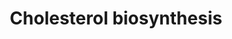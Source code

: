 ---
annotations:
- type: Pathway Ontology
  value: cholesterol biosynthetic pathway
authors:
- MaintBot
- MartijnVanIersel
- Egonw
- ReactomeTeam
- Anwesha
description: Cholesterol is synthesized de novo from acetyl CoA. The overall synthetic
  process is outlined in the attached illustration. Enzymes whose regulation plays
  a major role in determining the rate of cholesterol synthesis in the body are highlighted
  in red, and connections to other metabolic processes are indicated. The transformation
  of zymosterol into cholesterol can follow either of routes, one in which reduction
  of the double bond in the isooctyl side chain is the final step (cholesterol synthesis
  via desmosterol, also known as the Bloch pathway) and one in which this reduction
  is the first step (cholesterol biosynthesis via lathosterol, also known as the Kandutsch-Russell
  pathway). The former pathway is prominent in the liver and many other tissues while
  the latter is prominent in skin, where it may serve as the source of the 7-dehydrocholesterol
  that is the starting point for the synthesis of D vitamins. Defects in several of
  the enzymes involved in this process are associated with human disease and have
  provided useful insights into the regulatory roles of cholesterol and its synthetic
  intermediates in human development (Gaylor 2002; Herman 2003; Kandutsch & Russell
  1960; Mitsche et al. 2015; Song et al. 2005).  View original pathway at [http://www.reactome.org/PathwayBrowser/#DIAGRAM=191273
  Reactome].
last-edited: 2021-01-25
organisms:
- Homo sapiens
redirect_from:
- /index.php/Pathway:WP1795
- /instance/WP1795
schema-jsonld:
- '@context': https://schema.org/
  '@id': https://wikipathways.github.io/pathways/WP1795.html
  '@type': Dataset
  creator:
    '@type': Organization
    name: WikiPathways
  description: Cholesterol is synthesized de novo from acetyl CoA. The overall synthetic
    process is outlined in the attached illustration. Enzymes whose regulation plays
    a major role in determining the rate of cholesterol synthesis in the body are
    highlighted in red, and connections to other metabolic processes are indicated.
    The transformation of zymosterol into cholesterol can follow either of routes,
    one in which reduction of the double bond in the isooctyl side chain is the final
    step (cholesterol synthesis via desmosterol, also known as the Bloch pathway)
    and one in which this reduction is the first step (cholesterol biosynthesis via
    lathosterol, also known as the Kandutsch-Russell pathway). The former pathway
    is prominent in the liver and many other tissues while the latter is prominent
    in skin, where it may serve as the source of the 7-dehydrocholesterol that is
    the starting point for the synthesis of D vitamins. Defects in several of the
    enzymes involved in this process are associated with human disease and have provided
    useful insights into the regulatory roles of cholesterol and its synthetic intermediates
    in human development (Gaylor 2002; Herman 2003; Kandutsch & Russell 1960; Mitsche
    et al. 2015; Song et al. 2005).  View original pathway at [http://www.reactome.org/PathwayBrowser/#DIAGRAM=191273
    Reactome].
  keywords:
  - O2
  - FAPP
  - 'HMGCR-1 '
  - monophosphate
  - NADH
  - ZYMOL
  - MVA
  - HMGCS1
  - TM7SF2
  - 'Mg2+ '
  - 'MVK '
  - 'FDPS '
  - LBR
  - MVD dimer
  - 'HMGCR-2 '
  - 'IDI1 '
  - ATP
  - (calciferol)
  - 'FDFT1 '
  - LNSOL
  - H2O
  - PSQPP
  - DMAPP
  - SQOX
  - DHCR24
  - 14DMLANOL
  - ADP
  - MVA5PP
  - DESMOL
  - ACA-CoA
  - NADPH
  - PMVK
  - Ac-CoA
  - 'MVD '
  - 'FAD '
  - LSS
  - PLPP6
  - 'GGPS1 '
  - 7-dehydroCHOL
  - NSDHL
  - Vitamin D
  - 'IDI2 '
  - Pi
  - 'ACAT2 '
  - CYP51A1
  - H+
  - 7dhDESOL
  - GPP
  - EBP
  - metabolism
  - 4,4DMCHtOL
  - SC5D
  - NAD+
  - CHdOL
  - dh4MZYMOL
  - FDFT:Mg2+
  - bHMG-CoA
  - 4C4MZYMOL
  - NADP+
  - 'SQLE '
  - MVA5P
  - IDI1 or 2
  - CHOL
  - HCOOH
  - SQNE
  - HMGCR dimer
  - 4MZYMOL
  - CO2
  - IPPP
  - FDPS,GGPS1
  - MSMO1
  - ARV1
  - LTHSOL
  - DHCR7
  - MVK dimer
  - HSD17B7
  - presqualene
  - ZYMSTNL
  - ZYMONE
  - PPi
  - SQLE:FAD
  - CoA-SH
  - ACAT2 tetramer
  - 4CZYMOL
  license: CC0
  name: Cholesterol biosynthesis
seo: CreativeWork
title: Cholesterol biosynthesis
wpid: WP1795
---